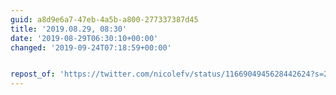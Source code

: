 ```yaml
---
guid: a8d9e6a7-47eb-4a5b-a800-277337387d45
title: '2019.08.29, 08:30'
date: '2019-08-29T06:30:10+00:00'
changed: '2019-09-24T07:18:59+00:00'


repost_of: 'https://twitter.com/nicolefv/status/1166904945628442624?s=20'
---
```


